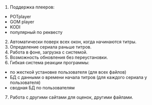 1. Поддержка плееров:
  - POTplayer
  - GOM player
  - KODI
  - популярный по реквесту
2. Автоматически поверх всех окон, когда начинаются титры.
3. Определение сериала раньше титров.
4. Работа в фоне, загрузка с системой.
5. Возможность обновления без переустановки.
6. Гибкая система реакции программы:
  - по жесткой установке пользователя (для всех файлов)
  - БД с данными о времени начала титров (для каждого сериала у пользователя)
  - сводная БД по пользователям
7. Работа с другими сайтами для оценок, другими файлами.
